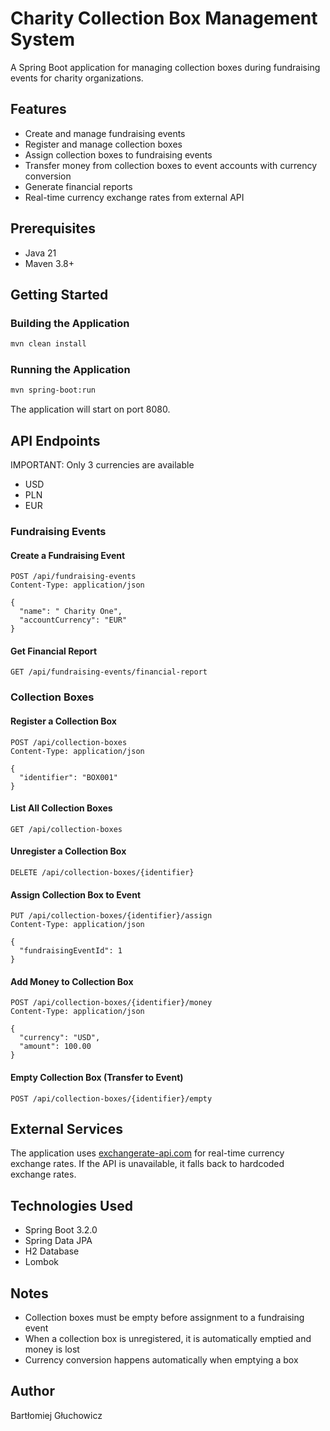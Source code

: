 # Charity Collection Box Management System

A Spring Boot application for managing collection boxes during fundraising events for charity organizations.

## Features

- Create and manage fundraising events
- Register and manage collection boxes
- Assign collection boxes to fundraising events
- Transfer money from collection boxes to event accounts with currency conversion
- Generate financial reports
- Real-time currency exchange rates from external API

## Prerequisites

- Java 21
- Maven 3.8+

## Getting Started

### Building the Application

```bash
mvn clean install
```

### Running the Application

```bash
mvn spring-boot:run
```

The application will start on port 8080.


## API Endpoints
IMPORTANT: Only 3 currencies are available
- USD
- PLN
- EUR
### Fundraising Events

#### Create a Fundraising Event
```
POST /api/fundraising-events
Content-Type: application/json

{
  "name": " Charity One",
  "accountCurrency": "EUR"
}
```

#### Get Financial Report
```
GET /api/fundraising-events/financial-report
```

### Collection Boxes

#### Register a Collection Box
```
POST /api/collection-boxes
Content-Type: application/json

{
  "identifier": "BOX001"
}
```

#### List All Collection Boxes
```
GET /api/collection-boxes
```

#### Unregister a Collection Box
```
DELETE /api/collection-boxes/{identifier}
```

#### Assign Collection Box to Event
```
PUT /api/collection-boxes/{identifier}/assign
Content-Type: application/json

{
  "fundraisingEventId": 1
}
```

#### Add Money to Collection Box
```
POST /api/collection-boxes/{identifier}/money
Content-Type: application/json

{
  "currency": "USD",
  "amount": 100.00
}
```

#### Empty Collection Box (Transfer to Event)
```
POST /api/collection-boxes/{identifier}/empty
```

## External Services

The application uses [exchangerate-api.com](https://www.exchangerate-api.com/) for real-time currency exchange rates. If the API is unavailable, it falls back to hardcoded exchange rates.


## Technologies Used

- Spring Boot 3.2.0
- Spring Data JPA
- H2 Database
- Lombok


## Notes

- Collection boxes must be empty before assignment to a fundraising event
- When a collection box is unregistered, it is automatically emptied and money is lost
- Currency conversion happens automatically when emptying a box

## Author

Bartłomiej Głuchowicz
